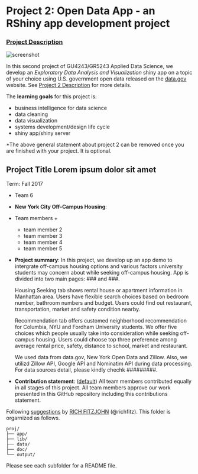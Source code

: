 # Project 2: Open Data App - an RShiny app development project

### [Project Description](doc/project2_desc.md)

![screenshot](doc/screenshot2.png)

In this second project of GU4243/GR5243 Applied Data Science, we develop an *Exploratory Data Analysis and Visualization* shiny app on a topic of your choice using U.S. government open data released on the [data.gov](https://data.gov/) website. See [Project 2 Description](doc/project2_desc.md) for more details.  

The **learning goals** for this project is:

- business intelligence for data science
- data cleaning
- data visualization
- systems development/design life cycle
- shiny app/shiny server

*The above general statement about project 2 can be removed once you are finished with your project. It is optional.

## Project Title Lorem ipsum dolor sit amet
Term: Fall 2017

+ Team 6
+ **New York City Off-Campus Housing**: 
+ Team members
	+ 
	+ team member 2
	+ team member 3
	+ team member 4
	+ team member 5

+ **Project summary**: In this project, we develop up an app demo to intergrate off-campus housing options and various factors university students may concern about while seeking off-campus housing. App is divided into two main pages: ### and ###. 

    Housing Seeking tab shows rental house or apartment information in Manhattan area. Users have flexible search choices based on bedroom number, bathroom numbers and budget. Users could find out restaurant, transportation, market and safety condition nearby.

    Recommendation tab offers customed neighborhood recommendation for Columbia, NYU and Fordham University students. We offer five choices which people usually take into consideration while seeking off-campus housing. Users could choose top three preference among average rental price, safety, distance to school, market and restaurant. 
 
    We used data from data.gov, New York Open Data and Zillow. Also, we utilizd Zillow API, Google API and Nominatim API during data processing. For data sources detail, please kindly chechk #########.
    

+ **Contribution statement**: ([default](doc/a_note_on_contributions.md)) All team members contributed equally in all stages of this project. All team members approve our work presented in this GitHub repository including this contributions statement. 

Following [suggestions](http://nicercode.github.io/blog/2013-04-05-projects/) by [RICH FITZJOHN](http://nicercode.github.io/about/#Team) (@richfitz). This folder is orgarnized as follows.

```
proj/
├── app/
├── lib/
├── data/
├── doc/
└── output/
```

Please see each subfolder for a README file.

